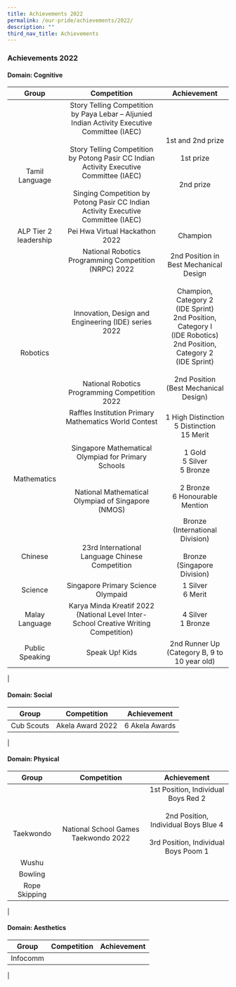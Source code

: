 ```yaml
---
title: Achievements 2022
permalink: /our-pride/achievements/2022/
description: ""
third_nav_title: Achievements
---
```

### **Achievements 2022**

#### **Domain: Cognitive**

| Group | Competition | Achievement |
|:---:|:---:|:---:|
| <br><br><br>Tamil Language | Story Telling Competition by Paya Lebar – Aljunied Indian Activity Executive Committee (IAEC)<br><br>Story Telling Competition by Potong Pasir CC Indian Activity Executive Committee (IAEC)<br><br>Singing Competition by Potong Pasir CC Indian Activity Executive Committee (IAEC) | 1st and 2nd prize<br><br>1st  prize<br><br><br>2nd prize  |
| ALP Tier 2 leadership |  Pei Hwa Virtual Hackathon 2022 | Champion |
| <br><br><br><br><br><br>Robotics |  National Robotics Programming Competition (NRPC) 2022<br><br><br><br><br>Innovation, Design and Engineering (IDE) series 2022<br><br><br><br><br><br>National Robotics Programming Competition 2022 | 2nd Position in Best Mechanical Design<br><br>Champion, Category 2<br>(IDE Sprint)<br>2nd Position, Category I<br>(IDE Robotics) <br>2nd Position, Category 2<br>(IDE Sprint)<br><br>2nd Position (Best Mechanical Design) |
| <br><br><br><br>Mathematics | Raffles Institution Primary Mathematics World Contest<br><br><br>Singapore Mathematical Olympiad for Primary Schools<br><br><br>National Mathematical Olympiad of Singapore (NMOS) | 1 High Distinction<br>5 Distinction<br>15 Merit<br><br>1 Gold<br>5 Silver<br>5 Bronze<br><br>2 Bronze<br>6 Honourable Mention  |
| <br><br>Chinese | <br><br>23rd International Language Chinese Competition | Bronze<br>(International Division)<br><br>Bronze<br>(Singapore Division) |
| Science | Singapore Primary Science Olympaid | 1 Silver<br>6 Merit |
| Malay Language |  Karya Minda Kreatif 2022<br>(National Level Inter-School Creative Writing Competition) | 4 Silver <br> 1 Bronze |
| Public Speaking |  Speak Up! Kids | 2nd Runner Up<br>(Category B, 9 to 10 year old)  |
|

#### **Domain: Social**

| Group | Competition | Achievement |
|:---:|:---:|:---:|
| Cub Scouts | Akela Award 2022 | 6 Akela Awards |
|

#### **Domain: Physical**

| Group | Competition | Achievement |
|:---:|:---:|:---:|
| <br><br><br>Taekwondo | <br><br><br>National School Games Taekwondo 2022 | 1st Position, Individual Boys Red 2<br><br>2nd Position, Individual Boys Blue 4<br><br>3rd Position, Individual Boys Poom 1 |
| Wushu |  |  |
| Bowling|  |  |
| Rope Skipping |  |  |
|

#### **Domain: Aesthetics**

| Group | Competition | Achievement |
|:---:|:---:|:---:|
| Infocomm |  |  |
|